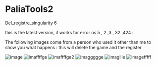 # PaliaTools2
Del_registre_singularity 6

 this is the latest version, it works for error os 5 , 2 ,3 , 32 ,424 :

 The following images come from a person who used it other than me to show you what happens :
 this will delete the game and the register 

![image](https://github.com/Popolia/PaliaTools2-error-os-5-2-3-32-424-/assets/69745473/d3dbd1fb-0806-43a8-9f94-9908f554264e)
![imaffffge](https://github.com/Popolia/PaliaTools2-error-os-5-2-3-32-424-/assets/69745473/0984521e-852a-46d6-a592-61e91acaa745)
![imaffffge2](https://github.com/Popolia/PaliaTools2-error-os-5-2-3-32-424-/assets/69745473/53918b74-b695-46f9-a746-99bd5d78b2f8)
![imaggggge](https://github.com/Popolia/PaliaTools2-error-os-5-2-3-32-424-/assets/69745473/59e7616b-5cf5-4c90-af36-0e2b1cc9ee96)
![imagllle](https://github.com/Popolia/PaliaTools2-error-os-5-2-3-32-424-/assets/69745473/2eb62f33-18d5-4c9a-b57a-94f9c29fcb5f)
![imagefffff](https://github.com/Popolia/PaliaTools2-error-os-5-2-3-32-424-/assets/69745473/b32aa0d7-6627-434b-ab9f-c41a4e051718)
